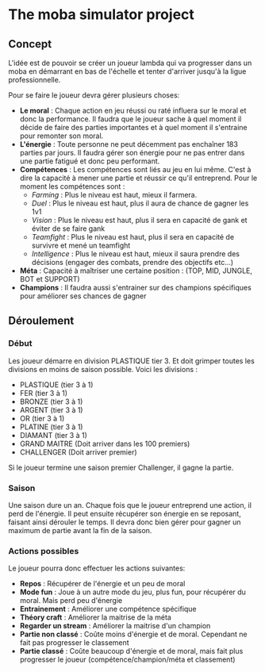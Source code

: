 # The moba simulator project

## Concept
L'idée est de pouvoir se créer un joueur lambda qui va progresser dans un moba en démarrant en bas de l'échelle et tenter d'arriver jusqu'à la ligue professionnelle.

Pour se faire le joueur devra gérer plusieurs choses: 

* __Le moral__ : Chaque action en jeu réussi ou raté influera sur le moral et donc la performance. Il faudra que le joueur sache à quel moment il décide de faire des parties importantes et à quel moment il s'entraine pour remonter son moral.
* __L'énergie__ : Toute personne ne peut décemment pas enchaîner 183 parties par jours. Il faudra gérer son énergie pour ne pas entrer dans une partie fatigué et donc peu performant.
* __Compétences__ : Les compétences sont liés au jeu en lui même. C'est à dire la capacité à mener une partie et réussir ce qu'il entreprend. Pour le moment les compétences sont :
  - _Farming_ : Plus le niveau est haut, mieux il farmera.
  - _Duel_ : Plus le niveau est haut, plus il aura de chance de gagner les 1v1
  - _Vision_ : Plus le niveau est haut, plus il sera en capacité de gank et éviter de se faire gank
  - _Teamfight_ : Plus le niveau est haut, plus il sera en capacité de survivre et mené un teamfight
  - _Intelligence_ : Plus le niveau est haut, mieux il saura prendre des décisions (engager des combats, prendre des objectifs etc...)
* __Méta__ : Capacité à maîtriser une certaine position : (TOP, MID, JUNGLE, BOT et SUPPORT)
* __Champions__ : Il faudra aussi s'entrainer sur des champions spécifiques pour améliorer ses chances de gagner

## Déroulement

### Début
Les joueur démarre en division PLASTIQUE tier 3. Et doit grimper toutes les divisions en moins de saison possible. Voici les divisions :

* PLASTIQUE (tier 3 à 1)
* FER (tier 3 à 1)
* BRONZE (tier 3 à 1)
* ARGENT (tier 3 à 1)
* OR (tier 3 à 1)
* PLATINE (tier 3 à 1)
* DIAMANT (tier 3 à 1)
* GRAND MAITRE (Doit arriver dans les 100 premiers)
* CHALLENGER (Doit arriver premier)

Si le joueur termine une saison premier Challenger, il gagne la partie.

### Saison
Une saison dure un an. Chaque fois que le joueur entreprend une action, il perd de l'énergie. Il peut ensuite récupérer son énergie en se reposant, faisant ainsi dérouler le temps. Il devra donc bien gérer pour gagner un maximum de partie avant la fin de la saison.

### Actions possibles
Le joueur pourra donc effectuer les actions suivantes:

* __Repos__ : Récupérer de l'énergie et un peu de moral
* __Mode fun__ : Joue à un autre mode du jeu, plus fun, pour récupérer du moral. Mais perd peu d'énergie
* __Entrainement__ : Améliorer une compétence spécifique 
* __Théory craft__ : Améliorer la maitrise de la méta
* __Regarder un stream__ : Améliorer la maitrise d'un champion
* __Partie non classé__ : Coûte moins d'énergie et de moral. Cependant ne fait pas progresser le classement
* __Partie classé__ : Coûte beaucoup d'énergie et de moral, mais fait plus progresser le joueur (compétence/champion/méta et classement)


